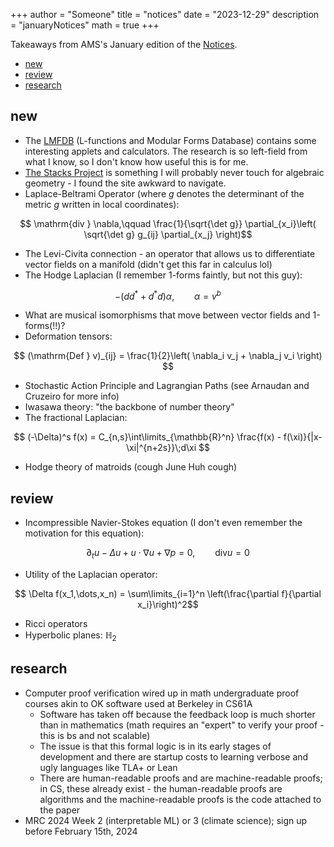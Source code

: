 +++
author = "Someone"
title = "notices"
date = "2023-12-29"
description = "januaryNotices"
math = true
+++

Takeaways from AMS's January edition of the [Notices](https://www.ams.org/journals/notices/202401/202401FullIssue.pdf?cat=fullissue&trk=fullissue202401).
<!--more-->

- [new](#new)
- [review](#review)
- [research](#research)

## new

- The [LMFDB](https://www.lmfdb.org/) (L-functions and Modular Forms Database) contains some interesting applets and calculators. The research is so left-field from what I know, so I don't know how useful this is for me.
- [The Stacks Project](https://stacks.math.columbia.edu/) is something I will probably never touch for algebraic geometry - I found the site awkward to navigate.
- Laplace-Beltrami Operator (where $g$ denotes the determinant of the metric $g$ written in local coordinates):

$$ \mathrm{div } \nabla,\qquad \frac{1}{\sqrt{\det g}} \partial_{x_i}\left( \sqrt{\det g} g_{ij} \partial_{x_j} \right)$$

- The Levi-Civita connection - an operator that allows us to differentiate vector fields on a manifold (didn't get this far in calculus lol)
- The Hodge Laplacian (I remember 1-forms faintly, but not this guy):

$$ -(d d^* + d^*d)\alpha,\qquad \alpha= v^b $$

- What are musical isomorphisms that move between vector fields and 1-forms(!!)? 
- Deformation tensors:

$$ (\mathrm{Def } v)_{ij} = \frac{1}{2}\left( \nabla_i v_j + \nabla_j v_i \right) $$

- Stochastic Action Principle and Lagrangian Paths (see Arnaudan and Cruzeiro for more info)
- Iwasawa theory: "the backbone of number theory"
- The fractional Laplacian:

$$ (-\Delta)^s f(x) = C_{n,s}\int\limits_{\mathbb{R}^n} \frac{f(x) - f(\xi)}{|x-\xi|^{n+2s}}\;d\xi $$

- Hodge theory of matroids (cough June Huh cough)


## review

- Incompressible Navier-Stokes equation (I don't even remember the motivation for this equation):

$$ \partial_t u - \Delta u + u\cdot \nabla u + \nabla p = 0,\qquad \mathrm{div } u = 0 $$

- Utility of the Laplacian operator:

$$ \Delta f(x_1,\dots,x_n) = \sum\limits_{i=1}^n \left(\frac{\partial f}{\partial x_i}\right)^2$$

- Ricci operators
- Hyperbolic planes: $\mathbb{H}_2$

## research

- Computer proof verification wired up in math undergraduate proof courses akin to OK software used at Berkeley in CS61A
  - Software has taken off because the feedback loop is much shorter than in mathematics (math requires an "expert" to verify your proof - this is bs and not scalable)
  - The issue is that this formal logic is in its early stages of development and there are startup costs to learning verbose and ugly languages like TLA+ or Lean
  - There are human-readable proofs and are machine-readable proofs; in CS, these already exist - the human-readable proofs are algorithms and the machine-readable proofs is the code attached to the paper
- MRC 2024 Week 2 (interpretable ML) or 3 (climate science); sign up before February 15th, 2024
